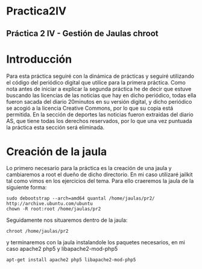 Practica2IV
===========

## Práctica 2 IV - Gestión de Jaulas chroot

# Introducción

Para esta práctica seguiré con la dinámica de prácticas y seguiré utilizando el código del periódico digital que utilice para la primera práctica.
Como nota antes de iniciar a explicar la segunda práctica he de decir que estuve buscando las licencias de las noticias que hay en dicho periódico, todas ella fueron sacada del diario 20minutos en su versión digital, y dicho periódico se acogió a la licencia Creative Commons, por lo que su copia está permitida.
En la sección de deportes las noticias fueron extraidas del diario AS, que tiene todas los derechos reservados, por lo que una vez puntuada la práctica esta sección será eliminada.

# Creación de la jaula

Lo primero necesario para la práctica es la creación de una jaula y cambiaremos a root el dueño de dicho directorio.
En mi caso utilizaré jailkit tal como vimos en los ejercicios del tema. Para ello craeremos la jaula de la siguiente forma:

    sudo debootstrap --arch=amd64 quantal /home/jaulas/pr2/ http://archive.ubuntu.com/ubuntu
    chown -R root:root /home/jaulas/pr2
    
Seguidamente nos situaremos dentro de la jaula:

    chroot /home/jaulas/pr2
    
y terminaremos con la jaula instalandole los paquetes necesarios, en mi caso apache2 php5 y libapache2-mod-php5

    apt-get install apache2 php5 libapache2-mod-php5
